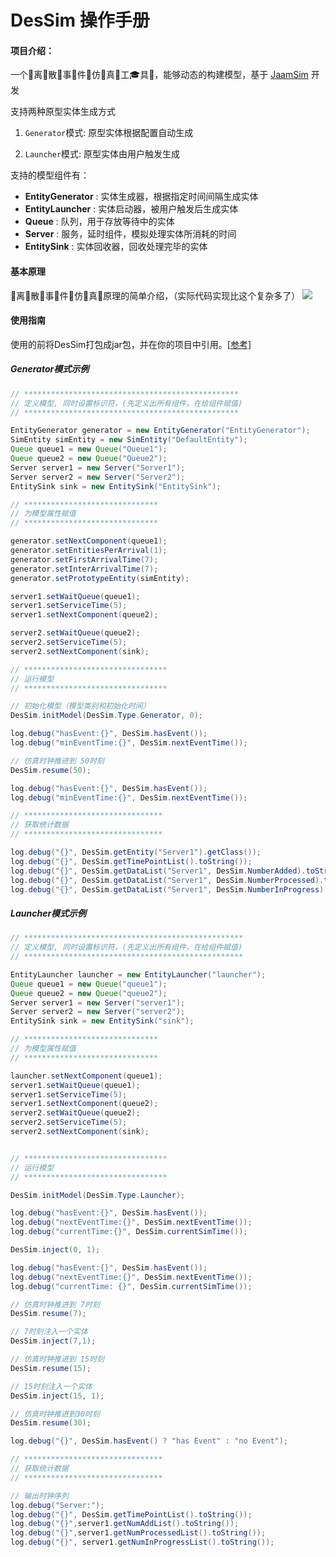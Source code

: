 # DesSim 操作手册

#### 项目介绍：
一个🎈离🎐散🎉事🎨件🥼仿🎃真💎工🎓具💊，能够动态的构建模型，基于 [JaamSim](https://github.com/jaamsim/jaamsim) 开发

支持两种原型实体生成方式
1. `Generator`模式: 原型实体根据配置自动生成

2. `Launcher`模式:  原型实体由用户触发生成

支持的模型组件有：

- **EntityGenerator** : 实体生成器，根据指定时间间隔生成实体 
- **EntityLauncher** : 实体启动器，被用户触发后生成实体 
- **Queue** : 队列，用于存放等待中的实体
- **Server** : 服务，延时组件，模拟处理实体所消耗的时间
- **EntitySink** : 实体回收器，回收处理完毕的实体

#### 基本原理
🎈离🎐散🎉事🎨件🥼仿🎃真💎原理的简单介绍，（实际代码实现比这个复杂多了）
<a href="https://sm.ms/image/ogdtEiLKunvq5mp" target="_blank"><img src="https://i.loli.net/2021/02/04/ogdtEiLKunvq5mp.png" ></a>

#### 使用指南
使用的前将DesSim打包成jar包，并在你的项目中引用。[[参考]](https://www.jianshu.com/p/257dcca702f7)

##### Generator模式示例

```java
// ************************************************
// 定义模型, 同时设置标识符，(先定义出所有组件，在给组件赋值)
// ************************************************

EntityGenerator generator = new EntityGenerator("EntityGenerator");
SimEntity simEntity = new SimEntity("DefaultEntity");
Queue queue1 = new Queue("Queue1");
Queue queue2 = new Queue("Queue2");
Server server1 = new Server("Server1");
Server server2 = new Server("Server2");
EntitySink sink = new EntitySink("EntitySink");

// ******************************
// 为模型属性赋值
// ******************************

generator.setNextComponent(queue1);
generator.setEntitiesPerArrival(1);
generator.setFirstArrivalTime(7);
generator.setInterArrivalTime(7);
generator.setPrototypeEntity(simEntity);

server1.setWaitQueue(queue1);
server1.setServiceTime(5);
server1.setNextComponent(queue2);

server2.setWaitQueue(queue2);
server2.setServiceTime(5);
server2.setNextComponent(sink);

// ********************************
// 运行模型
// ********************************

// 初始化模型（模型类别和初始化时间）
DesSim.initModel(DesSim.Type.Generator, 0);

log.debug("hasEvent:{}", DesSim.hasEvent());
log.debug("minEventTime:{}", DesSim.nextEventTime());

// 仿真时钟推进到 50时刻
DesSim.resume(50);

log.debug("hasEvent:{}", DesSim.hasEvent());
log.debug("minEventTime:{}", DesSim.nextEventTime());

// *******************************
// 获取统计数据
// *******************************

log.debug("{}", DesSim.getEntity("Server1").getClass());
log.debug("{}", DesSim.getTimePointList().toString());
log.debug("{}", DesSim.getDataList("Server1", DesSim.NumberAdded).toString());
log.debug("{}", DesSim.getDataList("Server1", DesSim.NumberProcessed).toString());
log.debug("{}", DesSim.getDataList("Server1", DesSim.NumberInProgress).toString());
```



##### Launcher模式示例

```java
// *************************************************
// 定义模型, 同时设置标识符，(先定义出所有组件，在给组件赋值)
// *************************************************

EntityLauncher launcher = new EntityLauncher("launcher");
Queue queue1 = new Queue("queue1");
Queue queue2 = new Queue("queue2");
Server server1 = new Server("server1");
Server server2 = new Server("server2");
EntitySink sink = new EntitySink("sink");

// ******************************
// 为模型属性赋值
// ******************************

launcher.setNextComponent(queue1);
server1.setWaitQueue(queue1);
server1.setServiceTime(5);
server1.setNextComponent(queue2);
server2.setWaitQueue(queue2);
server2.setServiceTime(5);
server2.setNextComponent(sink);


// ********************************
// 运行模型
// ********************************

DesSim.initModel(DesSim.Type.Launcher);

log.debug("hasEvent:{}", DesSim.hasEvent());
log.debug("nextEventTime:{}", DesSim.nextEventTime());
log.debug("currentTime:{}", DesSim.currentSimTime());

DesSim.inject(0, 1);

log.debug("hasEvent:{}", DesSim.hasEvent());
log.debug("nextEventTime:{}", DesSim.nextEventTime());
log.debug("currentTime: {}", DesSim.currentSimTime());

// 仿真时钟推进到 7时刻
DesSim.resume(7);

// 7时刻注入一个实体
DesSim.inject(7,1);

// 仿真时钟推进到 15时刻
DesSim.resume(15);

// 15时刻注入一个实体
DesSim.inject(15, 1);

// 仿真时钟推进到30时刻
DesSim.resume(30);

log.debug("{}", DesSim.hasEvent() ? "has Event" : "no Event");

// *******************************
// 获取统计数据
// *******************************

// 输出时钟序列
log.debug("Server:");
log.debug("{}", DesSim.getTimePointList().toString());
log.debug("{}",server1.getNumAddList().toString());
log.debug("{}",server1.getNumProcessedList().toString());
log.debug("{}", server1.getNumInProgressList().toString());
```

